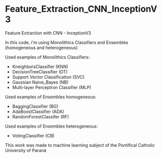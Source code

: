 # Feature_Extraction_CNN_InceptionV3

Feature Extraction with CNN - InceptionV3

In this code, i'm using Monolithics Classifiers and Ensembles (homogeneous and heterogeneous)

Used examples of Monolithics Classifiers:

* KneighborsClassifier              (KNN)
* DecisionTreeClassifier            (DT)
* Support Vector Classification     (SVC)
* Gaussian Naive_Bayes              (NB)
* Multi-layer Perceptron Classifier (MLP)

Used examples of Ensembles homogeneous: 

* BaggingClassifier                 (BG)
* AdaBoostClassifier                (ADA)
* RandomForestClassifer             (RF)

Used examples of Ensembles heterogeneous: 

* VotingClassifier                  (CB)

This work was made to machine learning subject of the Pontifical Catholic University of Paraná 
